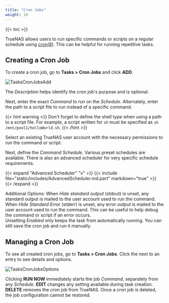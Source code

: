 ```yaml
---
title: "Cron Jobs"
weight: 10
---
```


{{< toc >}}

TrueNAS allows users to run specific commands or scripts on a regular schedule using [cron(8)](https://man.openbsd.org/cron.8 "Cron Man Page").
This can be helpful for running repetitive tasks.

## Creating a Cron Job

To create a cron job, go to **Tasks > Cron Jobs** and click **ADD**.

![TasksCronJobsAdd](/images/CORE/12.0/TasksCronJobsAdd.png "Creating a new Cron Job")

The *Description* helps identify the cron job's purpose and is optional.

Next, enter the exact *Command* to run on the *Schedule*.
Alternately, enter the path to a script file to run instead of a specific command.

{{< hint warning >}}
Don't forget to define the shell type when using a path to a script file.
For example, a script written for `sh` must be specified as `sh /mnt/pool1/helloWorld.sh`.
{{< /hint >}}

Select an existing TrueNAS user account with the necessary permissions to run the command or script.

Next, define the *Command* *Schedule*.
Various preset schedules are available. There is also an advanced scheduler for very specific schedule requirements.

{{< expand "Advanced Scheduler" "v" >}}
{{< include file="static/includes/AdvancedScheduler.md.part" markdown="true" >}}
{{< /expand >}}

Additional Options:
When *Hide standard output* (stdout) is unset, any standard output is mailed to the user account used to run the command.  
When *Hide Standard Error* (stderr) is unset, any error output is mailed to the user account used to run the command. This can be useful to help debug the command or script if an error occurs.    
Unsetting *Enabled* only keeps the task from automatically running. You can still save the cron job and run it manually.  

## Managing a Cron Job

To see all created cron jobs, go to **Tasks > Cron Jobs**.
Click the <i class="fa fa-chevron-right"></i> next to an entry to see details and options.

![TasksCronJobsOptions](/images/CORE/12.0/TasksCronJobsOptions.png "Options for an existing cron job")

Clicking **RUN NOW** immediately starts the job *Command*, separately from any *Schedule*.
**EDIT** changes any setting available during task creation.
**DELETE** removes the cron job from TrueNAS. Once a cron job is deleted, the job configuration cannot be restored.
